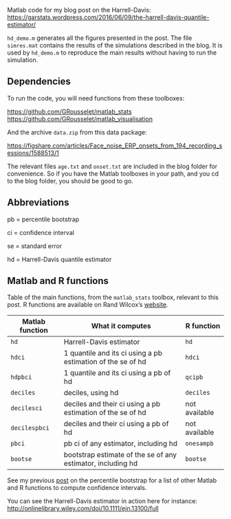 Matlab code for my blog post on the Harrell-Davis:
<https://garstats.wordpress.com/2016/06/09/the-harrell-davis-quantile-estimator/>

`hd_demo.m` generates all the figures presented in the post.
The file `simres.mat` contains the results of the simulations described in the blog.
It is used by `hd_demo.m` to reproduce the main results without having to run the simulation.

## Dependencies
To run the code, you will need functions from these toolboxes:

<https://github.com/GRousselet/matlab_stats>
<https://github.com/GRousselet/matlab_visualisation>

And the archive `data.zip` from this data package:

<https://figshare.com/articles/Face_noise_ERP_onsets_from_194_recording_sessions/1588513/1>

The relevant files `age.txt` and `onset.txt` are included in the blog folder for convenience. 
So if you have the Matlab toolboxes in your path, and you cd to the blog folder, you should be good to go. 

## Abbreviations
pb = percentile bootstrap

ci = confidence interval

se = standard error

hd = Harrell-Davis quantile estimator

## Matlab and R functions
Table of the main functions, from the `matlab_stats` toolbox, relevant to this post.
R functions are available on Rand Wilcox’s [website](http://dornsife.usc.edu/labs/rwilcox/software/).

|Matlab function|What it computes|R function
|-----|-----|-----|
|`hd`|Harrell-Davis estimator|`hd`|
|`hdci`|1 quantile and its ci using a pb estimation of the se of hd|`hdci`|
|`hdpbci`|1 quantile and its ci using a pb of hd|`qcipb`|
|`deciles`|deciles, using hd|`deciles`|
|`decilesci`|deciles and their ci using a pb estimation of the se of hd|not available|
|`decilespbci`|deciles and their ci using a pb of hd|not available
|`pbci`|pb ci of any estimator, including hd|`onesampb`|
|`bootse`|bootstrap estimate of the se of any estimator, including hd|`bootse`|

See my previous [post](https://garstats.wordpress.com/2016/05/27/the-percentile-bootstrap/) on the percentile bootstrap for a list of other Matlab and R functions to compute confidence intervals.

You can see the Harrell-Davis estimator in action here for instance:
http://onlinelibrary.wiley.com/doi/10.1111/ejn.13100/full